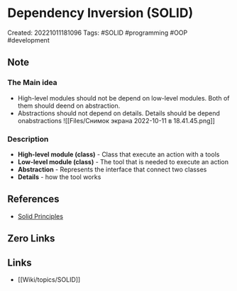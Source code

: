 # Dependency Inversion (SOLID)

Created: 20221011181096
Tags: #SOLID #programming #OOP #development 

## Note
### The Main idea
- High-level modules should not be depend on low-level modules. Both of them should deend on abstraction.
- Abstractions should not depend on details. Details should be depend onabstractions
![[Files/Снимок экрана 2022-10-11 в 18.41.45.png]]
### Description
- **High-level module (class)** - Class that execute an action with a tools
- **Low-level module (class)** - The tool that is needed to execute an action
- **Abstraction** - Represents the interface that connect two classes
- **Details** - how the tool works

## References
-  [Solid Principles](https://medium.com/backticks-tildes/the-s-o-l-i-d-principles-in-pictures-b34ce2f1e898)

## Zero Links


## Links
- [[Wiki/topics/SOLID]]
